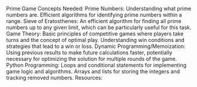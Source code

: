 Prime Game
Concepts Needed:
Prime Numbers:
Understanding what prime numbers are.
Efficient algorithms for identifying prime numbers within a range.
Sieve of Eratosthenes:
An efficient algorithm for finding all prime numbers up to any given limit, which can be particularly useful for this task.
Game Theory:
Basic principles of competitive games where players take turns and the concept of optimal play.
Understanding win conditions and strategies that lead to a win or loss.
Dynamic Programming/Memoization:
Using previous results to make future calculations faster, potentially necessary for optimizing the solution for multiple rounds of the game.
Python Programming:
Loops and conditional statements for implementing game logic and algorithms.
Arrays and lists for storing the integers and tracking removed numbers.
Resources:
